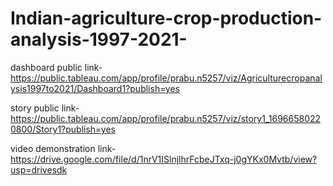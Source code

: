 # Indian-agriculture-crop-production-analysis-1997-2021-


dashboard public link-https://public.tableau.com/app/profile/prabu.n5257/viz/Agriculturecropanalysis1997to2021/Dashboard1?publish=yes

story public link-https://public.tableau.com/app/profile/prabu.n5257/viz/story1_16966580220800/Story1?publish=yes

video demonstration link-https://drive.google.com/file/d/1nrV1ISlnjlhrFcbeJTxq-j0gYKx0Mvtb/view?usp=drivesdk
